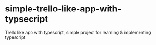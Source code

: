 # simple-trello-like-app-with-typsecript
Trello like app with typescript, simple project for learning &amp; implementing typescript
